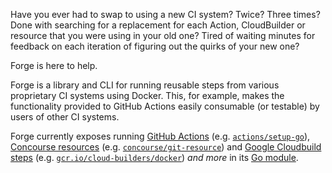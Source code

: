 Have you ever had to swap to using a new CI system? Twice? Three times? Done with searching for a replacement for each Action, CloudBuilder or resource that you were using in your old one? Tired of waiting minutes for feedback on each iteration of figuring out the quirks of your new one?

Forge is here to help.

Forge is a library and CLI for running reusable steps from various proprietary CI systems using Docker. This, for example, makes the functionality provided to GitHub Actions easily consumable (or testable) by users of other CI systems.

Forge currently exposes running [GitHub Actions](github-actions.md) (e.g. [`actions/setup-go`](https://github.com/actions/setup-go)), [Concourse resources](concourse.md) (e.g. [`concourse/git-resource`](https://github.com/concourse/git-resource)) and [Google Cloudbuild steps](https://cloud.google.com/build/docs/configuring-builds/create-basic-configuration) (e.g. [`gcr.io/cloud-builders/docker`](https://cloud.google.com/build/docs/building/build-containers)) _and more_ in its [Go module](module.md).

